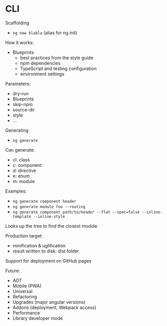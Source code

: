 # CLI

Scaffolding
* `ng new blabla` (alias for ng init)

How it works:
* Blueprints
  * best practices from the style guide
  * npm dependencies
  * TypeScript and testing configuration
  * environment settings

Parameters:
* dry-run
* Blueprints
* skip-npm
* source-dir
* style
* ...


Generating
* `ng generate`

Can generate:
* cl: class
* c: component
* d: directive
* e: enum
* m: module

Examples:
* `ng generate component header`
* `ng generate module foo --routing`
* `ng generate component path/to/header --flat --spec=false --inline-template --inline-style`

Looks up the tree to find the closest module

Production target:
* minification & uglification
* result written to disk: dist folder

Support for deployment on GitHub pages

Future:
* AOT
* Mobile (PWA)
* Universal
* Refactoring
* Upgrades (major angular versions)
* Addons (deployment, Webpack access)
* Performance
* Library developer mode